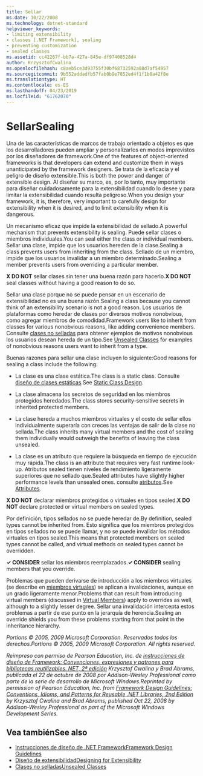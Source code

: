 ```yaml
---
title: Sellar
ms.date: 10/22/2008
ms.technology: dotnet-standard
helpviewer_keywords:
- limiting extensibility
- classes [.NET Framework], sealing
- preventing customization
- sealed classes
ms.assetid: cc42267f-bb7a-427a-845e-df97408528d4
author: KrzysztofCwalina
ms.openlocfilehash: c8aeb5ce3d93755f30bf68732592a08d7af54957
ms.sourcegitcommit: 9b552addadfb57fab0b9e7852ed4f1f1b8a42f8e
ms.translationtype: HT
ms.contentlocale: es-ES
ms.lasthandoff: 04/23/2019
ms.locfileid: "61762070"
---
```

# <a name="sealing"></a><span data-ttu-id="e1e72-102">Sellar</span><span class="sxs-lookup"><span data-stu-id="e1e72-102">Sealing</span></span>
<span data-ttu-id="e1e72-103">Una de las características de marcos de trabajo orientado a objetos es que los desarrolladores pueden ampliar y personalizarlos en modos imprevistos por los diseñadores de framework.</span><span class="sxs-lookup"><span data-stu-id="e1e72-103">One of the features of object-oriented frameworks is that developers can extend and customize them in ways unanticipated by the framework designers.</span></span> <span data-ttu-id="e1e72-104">Se trata de la eficacia y el peligro de diseño extensible.</span><span class="sxs-lookup"><span data-stu-id="e1e72-104">This is both the power and danger of extensible design.</span></span> <span data-ttu-id="e1e72-105">Al diseñar su marco, es, por lo tanto, muy importante para diseñar cuidadosamente para la extensibilidad cuando lo desee y para limitar la extensibilidad cuando resulta peligroso.</span><span class="sxs-lookup"><span data-stu-id="e1e72-105">When you design your framework, it is, therefore, very important to carefully design for extensibility when it is desired, and to limit extensibility when it is dangerous.</span></span>  
  
 <span data-ttu-id="e1e72-106">Un mecanismo eficaz que impide la extensibilidad de sellado.</span><span class="sxs-lookup"><span data-stu-id="e1e72-106">A powerful mechanism that prevents extensibility is sealing.</span></span> <span data-ttu-id="e1e72-107">Puede sellar clases o miembros individuales.</span><span class="sxs-lookup"><span data-stu-id="e1e72-107">You can seal either the class or individual members.</span></span> <span data-ttu-id="e1e72-108">Sellar una clase, impide que los usuarios hereden de la clase.</span><span class="sxs-lookup"><span data-stu-id="e1e72-108">Sealing a class prevents users from inheriting from the class.</span></span> <span data-ttu-id="e1e72-109">Sellado de un miembro, impide que los usuarios invalidar a un miembro determinado.</span><span class="sxs-lookup"><span data-stu-id="e1e72-109">Sealing a member prevents users from overriding a particular member.</span></span>  
  
 <span data-ttu-id="e1e72-110">**X DO NOT** sellar clases sin tener una buena razón para hacerlo.</span><span class="sxs-lookup"><span data-stu-id="e1e72-110">**X DO NOT** seal classes without having a good reason to do so.</span></span>  
  
 <span data-ttu-id="e1e72-111">Sellar una clase porque no se puede pensar en un escenario de extensibilidad no es una buena razón.</span><span class="sxs-lookup"><span data-stu-id="e1e72-111">Sealing a class because you cannot think of an extensibility scenario is not a good reason.</span></span> <span data-ttu-id="e1e72-112">Los usuarios de plataformas como heredar de clases por diversos motivos nonobvious, como agregar miembros de comodidad.</span><span class="sxs-lookup"><span data-stu-id="e1e72-112">Framework users like to inherit from classes for various nonobvious reasons, like adding convenience members.</span></span> <span data-ttu-id="e1e72-113">Consulte [clases no selladas](../../../docs/standard/design-guidelines/unsealed-classes.md) para obtener ejemplos de motivos nonobvious los usuarios desean hereda de un tipo.</span><span class="sxs-lookup"><span data-stu-id="e1e72-113">See [Unsealed Classes](../../../docs/standard/design-guidelines/unsealed-classes.md) for examples of nonobvious reasons users want to inherit from a type.</span></span>  
  
 <span data-ttu-id="e1e72-114">Buenas razones para sellar una clase incluyen lo siguiente:</span><span class="sxs-lookup"><span data-stu-id="e1e72-114">Good reasons for sealing a class include the following:</span></span>  
  
- <span data-ttu-id="e1e72-115">La clase es una clase estática.</span><span class="sxs-lookup"><span data-stu-id="e1e72-115">The class is a static class.</span></span> <span data-ttu-id="e1e72-116">Consulte [diseño de clases estáticas](../../../docs/standard/design-guidelines/static-class.md).</span><span class="sxs-lookup"><span data-stu-id="e1e72-116">See [Static Class Design](../../../docs/standard/design-guidelines/static-class.md).</span></span>  
  
- <span data-ttu-id="e1e72-117">La clase almacena los secretos de seguridad en los miembros protegidos heredados.</span><span class="sxs-lookup"><span data-stu-id="e1e72-117">The class stores security-sensitive secrets in inherited protected members.</span></span>  
  
- <span data-ttu-id="e1e72-118">La clase hereda a muchos miembros virtuales y el costo de sellar ellos individualmente superaría con creces las ventajas de salir de la clase no sellada.</span><span class="sxs-lookup"><span data-stu-id="e1e72-118">The class inherits many virtual members and the cost of sealing them individually would outweigh the benefits of leaving the class unsealed.</span></span>  
  
- <span data-ttu-id="e1e72-119">La clase es un atributo que requiere la búsqueda en tiempo de ejecución muy rápida.</span><span class="sxs-lookup"><span data-stu-id="e1e72-119">The class is an attribute that requires very fast runtime look-up.</span></span> <span data-ttu-id="e1e72-120">Atributos sealed tienen niveles de rendimiento ligeramente superiores que no sellado que.</span><span class="sxs-lookup"><span data-stu-id="e1e72-120">Sealed attributes have slightly higher performance levels than unsealed ones.</span></span> <span data-ttu-id="e1e72-121">consulte [atributos](../../../docs/standard/design-guidelines/attributes.md).</span><span class="sxs-lookup"><span data-stu-id="e1e72-121">See [Attributes](../../../docs/standard/design-guidelines/attributes.md).</span></span>  
  
 <span data-ttu-id="e1e72-122">**X DO NOT** declarar miembros protegidos o virtuales en tipos sealed.</span><span class="sxs-lookup"><span data-stu-id="e1e72-122">**X DO NOT** declare protected or virtual members on sealed types.</span></span>  
  
 <span data-ttu-id="e1e72-123">Por definición, tipos sellados no se puede heredar de.</span><span class="sxs-lookup"><span data-stu-id="e1e72-123">By definition, sealed types cannot be inherited from.</span></span> <span data-ttu-id="e1e72-124">Esto significa que los miembros protegidos en tipos sellados no se puede llamar, y no se puede invalidar los métodos virtuales en tipos sealed.</span><span class="sxs-lookup"><span data-stu-id="e1e72-124">This means that protected members on sealed types cannot be called, and virtual methods on sealed types cannot be overridden.</span></span>  
  
 <span data-ttu-id="e1e72-125">**✓ CONSIDER** sellar los miembros reemplazados.</span><span class="sxs-lookup"><span data-stu-id="e1e72-125">**✓ CONSIDER** sealing members that you override.</span></span>  
  
 <span data-ttu-id="e1e72-126">Problemas que pueden derivarse de introducción a los miembros virtuales (se describe en [miembros virtuales](../../../docs/standard/design-guidelines/virtual-members.md)) se aplican a invalidaciones, aunque en un grado ligeramente menor.</span><span class="sxs-lookup"><span data-stu-id="e1e72-126">Problems that can result from introducing virtual members (discussed in [Virtual Members](../../../docs/standard/design-guidelines/virtual-members.md)) apply to overrides as well, although to a slightly lesser degree.</span></span> <span data-ttu-id="e1e72-127">Sellar una invalidación intercepta estos problemas a partir de ese punto en la jerarquía de herencia.</span><span class="sxs-lookup"><span data-stu-id="e1e72-127">Sealing an override shields you from these problems starting from that point in the inheritance hierarchy.</span></span>  
  
 <span data-ttu-id="e1e72-128">*Portions © 2005, 2009 Microsoft Corporation. Reservados todos los derechos.*</span><span class="sxs-lookup"><span data-stu-id="e1e72-128">*Portions © 2005, 2009 Microsoft Corporation. All rights reserved.*</span></span>  
  
 <span data-ttu-id="e1e72-129">*Reimpreso con permiso de Pearson Education, Inc. de [instrucciones de diseño de Framework: Convenciones, expresiones y patrones para bibliotecas reutilizables. NET, 2ª edición](https://www.informit.com/store/framework-design-guidelines-conventions-idioms-and-9780321545619) Krzysztof Cwalina y Brad Abrams, publicada el 22 de octubre de 2008 por Addison-Wesley Professional como parte de la serie de desarrollo de Microsoft Windows.*</span><span class="sxs-lookup"><span data-stu-id="e1e72-129">*Reprinted by permission of Pearson Education, Inc. from [Framework Design Guidelines: Conventions, Idioms, and Patterns for Reusable .NET Libraries, 2nd Edition](https://www.informit.com/store/framework-design-guidelines-conventions-idioms-and-9780321545619) by Krzysztof Cwalina and Brad Abrams, published Oct 22, 2008 by Addison-Wesley Professional as part of the Microsoft Windows Development Series.*</span></span>  
  
## <a name="see-also"></a><span data-ttu-id="e1e72-130">Vea también</span><span class="sxs-lookup"><span data-stu-id="e1e72-130">See also</span></span>

- [<span data-ttu-id="e1e72-131">Instrucciones de diseño de .NET Framework</span><span class="sxs-lookup"><span data-stu-id="e1e72-131">Framework Design Guidelines</span></span>](../../../docs/standard/design-guidelines/index.md)
- [<span data-ttu-id="e1e72-132">Diseño de extensibilidad</span><span class="sxs-lookup"><span data-stu-id="e1e72-132">Designing for Extensibility</span></span>](../../../docs/standard/design-guidelines/designing-for-extensibility.md)
- [<span data-ttu-id="e1e72-133">Clases no selladas</span><span class="sxs-lookup"><span data-stu-id="e1e72-133">Unsealed Classes</span></span>](../../../docs/standard/design-guidelines/unsealed-classes.md)
